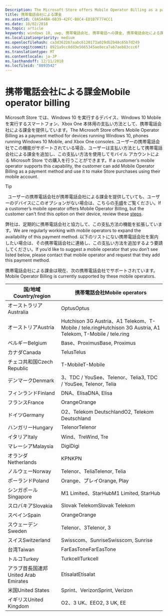 ```yaml
---
Description: The Microsoft Store offers Mobile Operator Billing as a payment method for mobile operators who support this capability.
title: 携帯電話会社による課金
ms.assetid: C8A5A4BA-6B39-42FC-B8C4-ED1B7F774CC1
ms.date: 10/02/2018
ms.topic: article
keywords: windows 10, uwp, 携帯電話会社, 携帯電話への課金, 携帯電話会社による課金
ms.localizationpriority: medium
ms.openlocfilehash: ca3d362267aabc6120173a029db2b48c65b7d249
ms.sourcegitcommit: 8921a9cc0dd3e5665345ae8eca7ab7aeb83ccc6f
ms.translationtype: MT
ms.contentlocale: ja-JP
ms.lasthandoff: 12/11/2018
ms.locfileid: "8893542"
---
```

# <a name="mobile-operator-billing"></a><span data-ttu-id="db58f-103">携帯電話会社による課金</span><span class="sxs-lookup"><span data-stu-id="db58f-103">Mobile operator billing</span></span>


<span data-ttu-id="db58f-104">Microsoft Store では、Windows 10 を実行するデバイス、Windows 10 Mobile を実行するスマートフォン、Xbox One 本体用の支払い方法として、携帯電話会社による課金を提供しています。</span><span class="sxs-lookup"><span data-stu-id="db58f-104">The Microsoft Store offers Mobile Operator Billing as a payment method for devices running Windows 10, phones running Windows 10 Mobile, and Xbox One consoles.</span></span> <span data-ttu-id="db58f-105">ユーザーの携帯電話会社でこの機能がサポートされている場合、ユーザーは支払い方法として携帯電話会社による課金を追加し、この支払い方法を使用してモバイル アカウントによる Microsoft Store での購入を行うことができます。</span><span class="sxs-lookup"><span data-stu-id="db58f-105">If a customer’s mobile operator supports this capability, the customer can add Mobile Operator Billing as a payment method and use it to make Store purchases using their mobile account.</span></span>

> [!TIP]
>  <span data-ttu-id="db58f-106">ユーザーの携帯電話会社が携帯電話会社による課金を提供していても、ユーザーのデバイスにこのオプションがない場合は、こちらの[手順](http://go.microsoft.com/fwlink/p/?LinkId=523993)をご覧ください。</span><span class="sxs-lookup"><span data-stu-id="db58f-106">If a customer’s mobile operator offers Mobile Operator Billing, but the customer can't find this option on their device, review these [steps](http://go.microsoft.com/fwlink/p/?LinkId=523993).</span></span>

<span data-ttu-id="db58f-107">弊社は、定期的に携帯電話会社と協力して、この支払方法の機能を拡張しています。</span><span class="sxs-lookup"><span data-stu-id="db58f-107">We are regularly working with mobile operators to expand the availability of this payment method.</span></span> <span data-ttu-id="db58f-108">以下のリストにない携帯電話会社を案内したい場合は、その携帯電話会社に連絡し、この支払い方法を追加するよう要請してください。</span><span class="sxs-lookup"><span data-stu-id="db58f-108">If you’d like to suggest a mobile operator that you don’t see listed below, please contact that mobile operator and request that they add this payment method.</span></span>

<span data-ttu-id="db58f-109">携帯電話会社による課金は現在、次の携帯電話会社でサポートされています。</span><span class="sxs-lookup"><span data-stu-id="db58f-109">Mobile Operator Billing is currently supported by these mobile operators.</span></span>

| <span data-ttu-id="db58f-110">国/地域</span><span class="sxs-lookup"><span data-stu-id="db58f-110">Country/region</span></span>  | <span data-ttu-id="db58f-111">携帯電話会社</span><span class="sxs-lookup"><span data-stu-id="db58f-111">Mobile operators</span></span>                 |
|-----------------|----------------------------------|
| <span data-ttu-id="db58f-112">オーストラリア</span><span class="sxs-lookup"><span data-stu-id="db58f-112">Australia</span></span>       | <span data-ttu-id="db58f-113">Optus</span><span class="sxs-lookup"><span data-stu-id="db58f-113">Optus</span></span>                            |
| <span data-ttu-id="db58f-114">オーストリア</span><span class="sxs-lookup"><span data-stu-id="db58f-114">Austria</span></span>         | <span data-ttu-id="db58f-115">Hutchison 3G Austria、A1 Telekom、T-Mobile / tele.ring</span><span class="sxs-lookup"><span data-stu-id="db58f-115">Hutchison 3G Austria, A1 Telekom, T-Mobile / tele.ring</span></span>  |
| <span data-ttu-id="db58f-116">ベルギー</span><span class="sxs-lookup"><span data-stu-id="db58f-116">Belgium</span></span>         | <span data-ttu-id="db58f-117">Base、Proximus</span><span class="sxs-lookup"><span data-stu-id="db58f-117">Base, Proximus</span></span>                   |
| <span data-ttu-id="db58f-118">カナダ</span><span class="sxs-lookup"><span data-stu-id="db58f-118">Canada</span></span>          | <span data-ttu-id="db58f-119">Telus</span><span class="sxs-lookup"><span data-stu-id="db58f-119">Telus</span></span>                            |
| <span data-ttu-id="db58f-120">チェコ共和国</span><span class="sxs-lookup"><span data-stu-id="db58f-120">Czech Republic</span></span>  | <span data-ttu-id="db58f-121">T-Mobile</span><span class="sxs-lookup"><span data-stu-id="db58f-121">T-Mobile</span></span>                         |
| <span data-ttu-id="db58f-122">デンマーク</span><span class="sxs-lookup"><span data-stu-id="db58f-122">Denmark</span></span>         | <span data-ttu-id="db58f-123">3、TDC / YouSee、Telenor、Telia</span><span class="sxs-lookup"><span data-stu-id="db58f-123">3, TDC / YouSee, Telenor, Telia</span></span>  |
| <span data-ttu-id="db58f-124">フィンランド</span><span class="sxs-lookup"><span data-stu-id="db58f-124">Finland</span></span>         | <span data-ttu-id="db58f-125">DNA、Elisa</span><span class="sxs-lookup"><span data-stu-id="db58f-125">DNA, Elisa</span></span>                       |
| <span data-ttu-id="db58f-126">フランス</span><span class="sxs-lookup"><span data-stu-id="db58f-126">France</span></span>          | <span data-ttu-id="db58f-127">Orange</span><span class="sxs-lookup"><span data-stu-id="db58f-127">Orange</span></span>                           |
| <span data-ttu-id="db58f-128">ドイツ</span><span class="sxs-lookup"><span data-stu-id="db58f-128">Germany</span></span>         | <span data-ttu-id="db58f-129">O2、Telekom Deutschland</span><span class="sxs-lookup"><span data-stu-id="db58f-129">O2, Telekom Deutschland</span></span>          |
| <span data-ttu-id="db58f-130">ハンガリー</span><span class="sxs-lookup"><span data-stu-id="db58f-130">Hungary</span></span>         | <span data-ttu-id="db58f-131">Telenor</span><span class="sxs-lookup"><span data-stu-id="db58f-131">Telenor</span></span>                          |
| <span data-ttu-id="db58f-132">イタリア</span><span class="sxs-lookup"><span data-stu-id="db58f-132">Italy</span></span>           | <span data-ttu-id="db58f-133">Wind、Tre</span><span class="sxs-lookup"><span data-stu-id="db58f-133">Wind, Tre</span></span>                        |
| <span data-ttu-id="db58f-134">マレーシア</span><span class="sxs-lookup"><span data-stu-id="db58f-134">Malaysia</span></span>        | <span data-ttu-id="db58f-135">Digi</span><span class="sxs-lookup"><span data-stu-id="db58f-135">Digi</span></span>                             |
| <span data-ttu-id="db58f-136">オランダ</span><span class="sxs-lookup"><span data-stu-id="db58f-136">Netherlands</span></span>     | <span data-ttu-id="db58f-137">KPN</span><span class="sxs-lookup"><span data-stu-id="db58f-137">KPN</span></span>                              |
| <span data-ttu-id="db58f-138">ノルウェー</span><span class="sxs-lookup"><span data-stu-id="db58f-138">Norway</span></span>          | <span data-ttu-id="db58f-139">Telenor、Telia</span><span class="sxs-lookup"><span data-stu-id="db58f-139">Telenor, Telia</span></span>                   |
| <span data-ttu-id="db58f-140">ポーランド</span><span class="sxs-lookup"><span data-stu-id="db58f-140">Poland</span></span>          | <span data-ttu-id="db58f-141">Orange、プレイ</span><span class="sxs-lookup"><span data-stu-id="db58f-141">Orange, Play</span></span>                     |
| <span data-ttu-id="db58f-142">シンガポール</span><span class="sxs-lookup"><span data-stu-id="db58f-142">Singapore</span></span>       | <span data-ttu-id="db58f-143">M1 Limited、StarHub</span><span class="sxs-lookup"><span data-stu-id="db58f-143">M1 Limited, StarHub</span></span>              |
| <span data-ttu-id="db58f-144">スロバキア</span><span class="sxs-lookup"><span data-stu-id="db58f-144">Slovakia</span></span>        | <span data-ttu-id="db58f-145">Slovak Telekom</span><span class="sxs-lookup"><span data-stu-id="db58f-145">Slovak Telekom</span></span>                   |
| <span data-ttu-id="db58f-146">スペイン</span><span class="sxs-lookup"><span data-stu-id="db58f-146">Spain</span></span>           | <span data-ttu-id="db58f-147">Orange</span><span class="sxs-lookup"><span data-stu-id="db58f-147">Orange</span></span>                           |
| <span data-ttu-id="db58f-148">スウェーデン</span><span class="sxs-lookup"><span data-stu-id="db58f-148">Sweden</span></span>          | <span data-ttu-id="db58f-149">Telenor、3</span><span class="sxs-lookup"><span data-stu-id="db58f-149">Telenor, 3</span></span>                       |
| <span data-ttu-id="db58f-150">スイス</span><span class="sxs-lookup"><span data-stu-id="db58f-150">Switzerland</span></span>     | <span data-ttu-id="db58f-151">Swisscom、Sunrise</span><span class="sxs-lookup"><span data-stu-id="db58f-151">Swisscom, Sunrise</span></span>                |
| <span data-ttu-id="db58f-152">台湾</span><span class="sxs-lookup"><span data-stu-id="db58f-152">Taiwan</span></span>          | <span data-ttu-id="db58f-153">FarEasTone</span><span class="sxs-lookup"><span data-stu-id="db58f-153">FarEasTone</span></span>                       |
| <span data-ttu-id="db58f-154">トルコ</span><span class="sxs-lookup"><span data-stu-id="db58f-154">Turkey</span></span>          | <span data-ttu-id="db58f-155">Turkcell</span><span class="sxs-lookup"><span data-stu-id="db58f-155">Turkcell</span></span>                         |
| <span data-ttu-id="db58f-156">アラブ首長国連邦</span><span class="sxs-lookup"><span data-stu-id="db58f-156">United Arab Emirates</span></span> | <span data-ttu-id="db58f-157">Etisalat</span><span class="sxs-lookup"><span data-stu-id="db58f-157">Etisalat</span></span>                    |
| <span data-ttu-id="db58f-158">米国</span><span class="sxs-lookup"><span data-stu-id="db58f-158">United States</span></span>   | <span data-ttu-id="db58f-159">Sprint、Verizon</span><span class="sxs-lookup"><span data-stu-id="db58f-159">Sprint, Verizon</span></span>                  |
| <span data-ttu-id="db58f-160">イギリス</span><span class="sxs-lookup"><span data-stu-id="db58f-160">United Kingdom</span></span>  | <span data-ttu-id="db58f-161">O2、3 UK、EE</span><span class="sxs-lookup"><span data-stu-id="db58f-161">O2, 3 UK, EE</span></span>                     |

 



 


 

 





